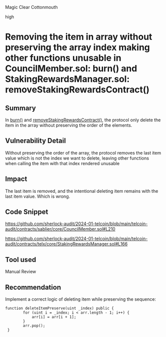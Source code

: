 Magic Clear Cottonmouth

high

# Removing the item in array without preserving the array index making other functions unusable in CouncilMember.sol: burn() and StakingRewardsManager.sol: removeStakingRewardsContract()

## Summary
In [burn()](https://github.com/sherlock-audit/2024-01-telcoin/blob/main/telcoin-audit/contracts/sablier/core/CouncilMember.sol#L210) and [removeStakingRewardsContract()](https://github.com/sherlock-audit/2024-01-telcoin/blob/main/telcoin-audit/contracts/telx/core/StakingRewardsManager.sol#L166), the protocol only delete the item in the array without preserving the order of the elements.

## Vulnerability Detail
Without preserving the order of the array, the protocol removes the last item value which is not the index we want to delete, leaving other functions when calling the item with that index rendered unusable

## Impact
The last item is removed, and the intentional deleting item remains with the last item value. Which is wrong.

## Code Snippet
https://github.com/sherlock-audit/2024-01-telcoin/blob/main/telcoin-audit/contracts/sablier/core/CouncilMember.sol#L210

https://github.com/sherlock-audit/2024-01-telcoin/blob/main/telcoin-audit/contracts/telx/core/StakingRewardsManager.sol#L166

## Tool used

Manual Review

## Recommendation
Implement a correct logic of deleting item while preserving the sequence:
```solidity
function deleteItemPreserve(uint _index) public {
        for (uint i = _index; i < arr.length - 1; i++) {
            arr[i] = arr[i + 1];
        }
        arr.pop();
 }
```
